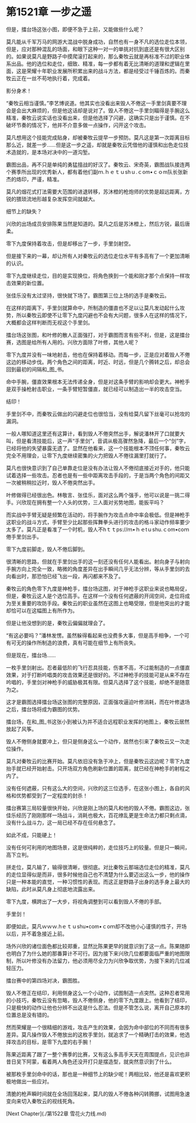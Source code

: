 # 第1521章 一步之遥

但是，擂台场这张小图，即便不急于上前，又能做些什么呢？

莫凡能从千军万马的网游大混战中脱身成功，自然也有一身不凡的选位走位本领，但是，应对那种混乱的场面，和眼下这种一对一的单挑对抗到底还是有很大区别的。如果说莫凡是野路子中摸爬滚打起来的，那么秦牧云就是再标准不过的职业体系出品。他的选位和走位，细致、精准，每一步都有着无比清晰的道理和逻辑在里面，这是荣耀十年职业发展所积累出来的战斗方法，都是经受过千锤百炼的。而秦牧云正在一丝不苟地执行着，完成着。

影分身术！

“秦牧云相当谨慎。”李艺博说道。他其实也没看出来毁人不倦这一手里剑真要不理会是会出大麻烦的，但是他这话却是说对了。毁人不倦这一手里剑瞄得是手腕这么精准，秦牧云说实话也没看出来，但是他选择了闪避，这确实只是出于谨慎。在不破坏节奏的情况下，他并不介意多做一点操作，闪开这个攻击。

莫凡想用这个技能完成贴身，却被秦牧云提早一步预防。莫凡这是第一次距离目标那么近，就差一步……但是这一步之遥，却就是秦牧云凭借他的谨慎和出色走位技术造就的，是本场对决中的一道沟堑。

霸图出品，再不只是单纯的勇猛擅战的好汉了。秦牧云、宋奇英，霸图战队接连两个赛季所出现的优秀新人，都有着他们副ｍ.ｈｅｔｕshｕ.ｃom•ｃｏm队长张新杰的烙印，严谨，精准。

莫凡的烟花式打法需要大范围的进退转移，苏沐橙的枪炮师的优势是超远距离，方锐的猥琐流地形越复杂发挥空间就越大。

细节上的缺失？

兴欣的出场成员安排陈果当然是知道的。莫凡之后是苏沐橙上，然后方锐，最后唐柔。

零下九度保持着攻击，但是却移出了一步，手里剑射空。

但是接下来的一幕，却让所有人对秦牧云的选位走位水平有多高有了一个更加清晰的认识。

零下九度继续走位，目的是实现换位，将角色换到一个能和刚才那个点保持一样攻击效果的新位置。

张佳乐没有太过坚持，很快就下场了。霸图第三位上场的选手是秦牧云。

在这样的距离下，手里剑就算命中，所制造的僵直也不足以让莫凡发动起什么攻势，所以秦牧云即使不让零下九度闪避也不会有大问题，很多人在这样的情况下，大概都会这样判断而无视这个手里剑。

擂台场这张图，和叶修的散人正面强打，对于霸图而言有些不利，但是，这是擂台赛，选图是给所有人用的。兴欣方面除了叶修，其他人呢？

零下九度并没有一味地射击，他也在保持着移动。而每一步，正是应对着毁人不倦这边的移动步伐。两个角色之间的距离，时近、时远，但是几个腾转之后，却总会回到最初的间隔和_图_书。

命中手腕，僵直效果根本无法传递全身，但是对这条手臂的影响却会更大。神枪手是双手操枪射击职业，一条手臂短暂僵直，就已经可以制造出一半的攻击空当。

结印！

手里剑不中，而秦牧云做出的闪避走位也很恰当，没有给莫凡留下丝毫可以抢攻的漏洞。

一般人哪知道这里还有这算计，看到毁人不倦突然出手，解说潘林开了口就要大叫，但是看清技能后，这一声“手里剑”，音调从极高骤然急降，最后一个“剑”字，已经将他的失望暴露无遗了。显然在他看来，这一个技能根本不顶任何事，秦牧云完全不用理会，让零下九度继续密集的火力把毁人不倦往漏里打就行了。

莫凡也很快意识到了自己单靠走位是没有办法让毁人不倦彻底接近对手的，他只能试着选择一些攻击。忍者也是有一些中距离攻击手段的，于是当两个角色的间距又一次被稍稍拉近时，毁人不倦突然出手。

叶修做得已经很出色。林敬言、张佳乐，面对这么两个强手，他可以说是一挑二得手。兴欣现在拥有整一个人头的优势，三人面对劣势地图，能扳平吗？

而实战中手臂无疑是频繁在活动的，将手腕作为攻击点命中率会极低。但是神枪手这职业的战斗方式，手臂至少比起那些挥舞拳头进行的攻击的格斗家动作频率要少太多了。莫凡正是看准了一个时机，毁人不hｔｔps://ｍ•ｈｅtｕshu.ｃom•coｍ倦手里剑出手。

零下九度前脚走，毁人不倦后脚到。

很清晰的思路，但就在手里剑出手的这一刻还没有任何人能看出。射向身子与射向手腕方向上完全一致，略微的角度差异在出手瞬间几乎无法分辨，等从手里剑的去向看出时，那恐怕已经飞出一段，再闪都来不及了。

秦牧云的角色零下九度是神枪手，擂台场这图，对于神枪手这职业来说也略局促，但是，秦牧云这人是个选位高手。在这样一个没有任何遮蔽的开阔空间，走位将成为至关重要的攻防手段。秦牧云的职业虽然在这图上也略受限，但是他突出的才能却恰可以在这幅图上有所作为。

但是让他没想到的是，秦牧云偏偏就理会了。

“有这必要吗？”潘林发愣。虽然躲得看起来也没费多大事，但是高手相争，一个可有可无的操作所制造的浪费，真有可能在细节上有所丧失。

但是现在，擂台场……

一枚手里剑射出。忍者最低阶的飞行忍具技能，伤害不高，不过能制造的一点僵直效果，对于打断吟唱类的攻击效果还是很好的。不过神枪手的技能可是从来不存在吟唱的，手里剑对神枪手的威胁极其有限。但莫凡选择了这个技能，却绝不是随意为之。

这才是霸图选择擂台场这张图的完整原因，正面强攻逼迫叶修消耗，而在叶修退场之后，擂台场将成为霸图的优势。

擂台场，在和_图_书这张小到被认为并不适合远程职业发挥的地图上，秦牧云居然放起了风筝。

毁人不倦侧身就要冲上，但只是侧身这么一个动作，居然也引来了秦牧云又一次走位操作。

莫凡对秦牧云的比赛开始。莫凡依旧没有急于冲上，但是秦牧云这边呢？零下九度抬手就已经开始射击。只开场双方角色刷新位置的距离，就已经在神枪手的射程之内了。

没有任何遮蔽，只有这么大的空间，兴欣的这三位选手，在这张小图上，各自的风格和优势都受到了一定程度的封杀！

擂台赛第三局较量很快开始，兴欣是刚上场的莫凡和他的毁人不倦。霸图这边，张佳乐经历了刚刚那样一场战斗，消耗也极大，百花缭乱更是生命法力都只剩点滴，没有什么战斗力，这一局已经不存在任何悬念了。

如此不成，只能硬上！

没有任何可利用的地图场景，这是很纯粹的，走位技巧上的较量。但是只一瞬间，高下立判。

拼走位，莫凡输了，输得很清晰，很彻底。对比秦牧云那端选位走位的精准，莫凡的走位显得似是而非，很多时候他自己也不清楚为什么要迈出这么一步，他的操作只是一种本能的直觉，一种习惯性的表现。而这正是野路子出身的选手身上最大的缺陷，此时从莫凡身上彻底地流露出来。

零下九度，横跨出了一大步，将视角调整到可以看到毁人不倦的手部。

手里剑！

即便如此，莫凡ｗｗｗ.hｅｔｕshu•com•ｃoｍ却不改他小心谨慎的性子，开场以后，并不着急接近上前。

场外兴欣的诸位面色都比较郑重，显然比陈果更早的就意识到了这一点。陈果随即也明白了为什么她的那番算计不可行。因为接下来兴欣几位都要面临严重的地图限制，所以叶修没有办法留力，他必须用尽全力为兴欣争取优势，为接下来的几位减轻压力。

擂台赛中的第四场对决，霸图胜。

毁人不倦正在结印，利用侧身这么一个小动作，试图制造一点突然。这种忍者常用的小技巧，秦牧云没有忽略，毁人不倦侧身，他的零下九度跟上。他看到了结印，只是极快的动作让他也分辨不出这是什么忍法。但是不管怎么说，离开自己原本的位置总是没有错的。

然而荣耀是一个很精细的游戏，攻击产生的效果，会因为命中部位的不同而有很多差异。莫凡操作毁人不倦放出的这枚手里剑，就追求了一个精确打击的效果，他选择攻击的目标，是零下九度的右手腕！

陈果近距离了跟了一整个赛季的比赛，又有这么多高手天天在周围提点，见识也非昔日吴下阿蒙，看着两人角色还没开打只是摆造型，就突然意识到了什么。

被那枚手里剑命中的话，那也是一种细节上的缺少呢！两相比较，他还是喜欢更积极地做出一些应对。

清脆的枪声瞬时间就在全场回荡起来，莫凡的毁人不倦各种闪转腾挪，试图用急速变向来切入秦牧云的视线死角。



[Next Chapter](./第1522章 雪花火力线.md)